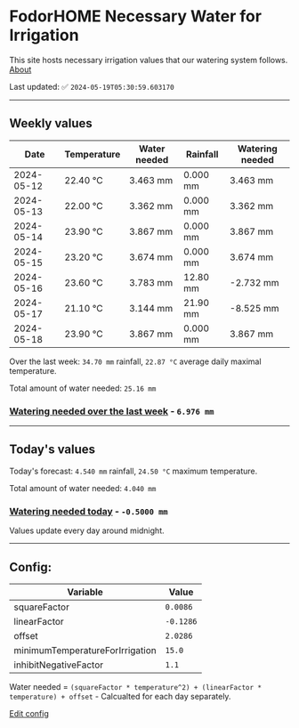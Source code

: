 # FodorHOME Necessary Water for Irrigation

This site hosts necessary irrigation values that our watering system follows. [About](https://github.com/redyau/irrigation)

Last updated: ✅ `2024-05-19T05:30:59.603170`

---

## Weekly values

| Date | Temperature | Water needed | Rainfall | Watering needed |
|-----|-----|-----|-----|-----|
| 2024-05-12 | 22.40 °C | 3.463 mm | 0.000 mm | 3.463 mm |
| 2024-05-13 | 22.00 °C | 3.362 mm | 0.000 mm | 3.362 mm |
| 2024-05-14 | 23.90 °C | 3.867 mm | 0.000 mm | 3.867 mm |
| 2024-05-15 | 23.20 °C | 3.674 mm | 0.000 mm | 3.674 mm |
| 2024-05-16 | 23.60 °C | 3.783 mm | 12.80 mm | -2.732 mm |
| 2024-05-17 | 21.10 °C | 3.144 mm | 21.90 mm | -8.525 mm |
| 2024-05-18 | 23.90 °C | 3.867 mm | 0.000 mm | 3.867 mm |


Over the last week: `34.70 mm` rainfall, `22.87 °C` average daily maximal temperature.

Total amount of water needed: `25.16 mm`

### [Watering needed over the last week](lastweek.txt) - `6.976 mm`

---

## Today's values

Today's forecast: `4.540 mm` rainfall, `24.50 °C` maximum temperature.

Total amount of water needed: `4.040 mm`

### [Watering needed today](today.txt) - `-0.5000 mm`

Values update every day around midnight.

---

## Config:

| Variable | Value |
|-----|-----|
| squareFactor | `0.0086` |
| linearFactor | `-0.1286` |
| offset | `2.0286` |
| minimumTemperatureForIrrigation | `15.0` |
| inhibitNegativeFactor | `1.1` |

Water needed = `(squareFactor * temperature^2) + (linearFactor * temperature) + offset` - Calcualted for each day separately.

[Edit config](https://github.com/RedyAu/irrigation/edit/main/config.json)
